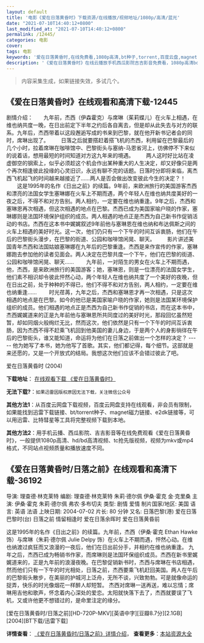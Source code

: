 ```yaml
---
layout: default
title: '电影《爱在日落黄昏时》下载资源/在线播放/视频地址/1080p/高清/蓝光'
date: "2021-07-10T14:40:12+0800"
last_modified_at: "2021-07-10T14:40:12+0800"
permalink: /12445/
categories: 电影
cover:
tags: 电影
keywords: '爱在日落黄昏时,在线免费看,1080p高清,bt种子,torrent,百度云盘,magnet,磁力链,迅雷下载资源'
description: '《爱在日落黄昏时》在线云播放手机西瓜影院吉吉影音免费看，1080p高清bd/hd未删减完整版和tc抢先枪版，mkv/mp4格式，附带bt/torrent种子、magnet/磁力链、百度云盘、网盘资源迅雷下载链接'
---
```


>内容采集生成，如果链接失效，多试几个。


## 《爱在日落黄昏时》在线观看和高清下载-12445

剧情介绍：　　九年前，杰西（伊森霍克）与席琳（茱莉蝶儿）在火车上相遇，在维也纳共度一晚，在日出前定下半年之约后各自离去，但是却从此失去与对方的联系。九年后，杰西带着以这段邂逅写成的书来到巴黎，就在他开新书记者会的同时，席琳出现了。 　　日落之后就要撘赶着搭飞机的杰西，利用留在巴黎最后的几个小时，拉着席琳在咖啡馆中、巴黎街头与塞纳-马恩省河上，彷佛停不下来似的说着话，想用最短的时间知道对方这九年来的境遇。 　　两人这时好比站在凌虚御空的钢索上，似乎必须趁这个机会作出某种重大的人生决定，却又好像只是两个再次相逢彼此投缘的心灵旧识，永远有聊不完的话题。日落时分即将来临，离杰西飞机起飞的时间越来越接近了……两人是否会做出改变彼此今生的决定？！ 　　这是1995年的名作《日出之前》的续篇。9年前，来欧洲旅行的美国游客杰西和漂亮的法国女学生塞琳娜在火车上不期而遇，两个年轻人在维也纳共度美好的一夜之后，不得不和对方告别。两人相约，一定要在维也纳重逢。9年之后，杰西和塞琳恩再次相遇，但这次相遇的地点在巴黎。杰西已成为美国家喻户晓的作家，塞琳娜则是法国环境保护组织的成员。两人相遇的地点正是杰西为自己新书作促销活动的书店。杰西在这本书中娓娓叙述9年前他与塞琳恩在维也纳和布达佩斯之间的火车上相遇的美好时光。这一次，他们仍只有一个下午的时间互诉衷肠，他们在午后的巴黎街头漫步，在巴黎的街道、公园和咖啡馆闲晃、聊天。 　　影片讲述美国青年杰西和法国姑娘塞琳娜在九年后的巴黎重逢。杰西是来作宣传的作家，塞琳娜跑去参加他的读者见面会。两人决定在巴黎共度一个下午，他们在巴黎的街道、公园和咖啡馆闲晃、聊天…… 　　九年前，一对陌生的男女在火车上不期而遇，他，杰西，是来欧洲旅行的美国游客；她，塞琳恩，则是一位漂亮的法国女学生，他们素不相识却令彼此怦然心动，两个年轻人在维也纳共度了一个美好的夜晚，但在日出之前，处于种种的不得已，他们不得不和对方告别，两人相约，一定要在维也纳重逢…… 　　时光荏苒，九年之后，杰西和塞琳恩才再一次相遇，只是这次相遇的地点是在巴黎。如今的他已是美国家喻户晓的作家，她则是法国某环境保护组织的成员。他们相遇的地点正是杰西为自己新书作促销的书店，而在这本书中，杰西娓娓道来的正是九年前他与塞琳恩所共同度过的美好时光，那段回忆虽然短暂，却如同烟火般绚烂无比，然而这次，他们依然是只有一个下午的时间互诉衷肠，因为杰西不得不赶乘飞机回到他美国的妻儿身边，于是两个人的身影徜徉在午后的巴黎街头，谁又能知道，命运将为他们在日落之前做出一个怎样的决定？ ----- 他为她写了本书，她为他写了首歌。其实，他们都记得，每个细节。这部就是来还愿的，又是一个开放式的结局。我想这次他们应该不会错过彼此了吧。


爱在日落黄昏时 (2004)

**下载地址**： [在线观看下载 《爱在日落黄昏时》](https://www.btbtdy.me/btdy/dy6919.html) 


**无法下载?**：`如果迅雷因版权原因无法下载，关注微信公众号 `

**其他方法1**：从百度云网盘下载视频，百度云网盘支持在线观看，非会员有限制，如果能找到迅雷下载链接、bt/torrent种子、magnet磁力链接、e2dk链接等，可以用迅雷、比特彗星等工具将完整视频下载到本地。

**其他方法2**：用手机云播、西瓜影院、吉吉影音等在线免费观看《爱在日落黄昏时》，一般提供1080p高清、hd/bd高清视频、tc抢先版视频，视频为mkv或mp4格式，不同站点视频质量和播放速度不同。


## 《爱在日落黄昏时/日落之前》在线观看和高清下载-36192

导演: 理查德·林克莱特 编剧: 理查德·林克莱特 朱莉·德尔佩 伊桑·霍克 金·克里桑 主演: 伊桑·霍克 朱莉·德尔佩 弗农·多布切夫 类型: 剧情 爱情 制片国家/地区: 美国 语言: 英语 法语 上映日期: 2004-07-02 片长: 80 分钟 又名: 日落巴黎(港) 爱在日落巴黎时(台) 日落之前 情留相逢时 爱在日落余晖时 爱在日落黄昏前

这是1995年的名作《日出之前》的续篇。九年前，杰西（伊桑·霍克 Ethan Hawke 饰）与席琳（朱莉·德尔佩 Julie Delpy 饰）在火车上不期而遇，怦然心动。在维也纳渡过疯狂而又浪漫的一夜后，他们在日出前分手，并相约在维也纳重逢。 九年之后，杰西已成为畅销书作家，而席琳则是法国环保组织成员。杰西在新书里娓娓道来的，正是九年前的浪漫夜晚。在巴黎促销新书时，杰西与席琳在书店相遇，然而他们只有一下午的时光相处，日落之前，杰西要乘飞机赶回美国。两人在午后的巴黎街头散步，在美丽的护城河上泛舟，无所不谈，兴致勃勃。可是就像命运的捉弄，快乐的时光像烟花一样醉人却短暂。 杰西对席琳一送再送，难以忘情；席琳用吉他和歌声，怀念着内心深处的爱恋。太阳就快落下去了，杰西就要误了飞机，又或许他更不想错过的，是命里注定的缘分。


[爱在日落黄昏时/日落之前][HD-720P-MKV][英语中字][豆瓣8.7分][2.1GB][2004][BT下载/迅雷下载]

**详情查看**： [《爱在日落黄昏时/日落之前》详情介绍](/movie/36192/)， **查看更多**：[本站资源大全](/movie/t/all/)


